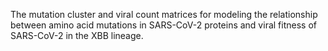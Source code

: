 The mutation cluster and viral count matrices for modeling the relationship between amino acid mutations in SARS-CoV-2 proteins and viral fitness of SARS-CoV-2 in the XBB lineage.
